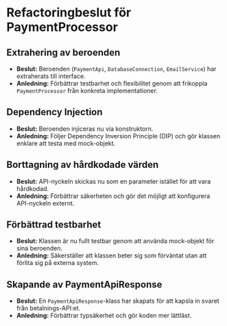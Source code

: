 # Refactoringbeslut för PaymentProcessor

## Extrahering av beroenden
- **Beslut:** Beroenden (`PaymentApi`, `DatabaseConnection`, `EmailService`) har extraherats till interface.
- **Anledning:** Förbättrar testbarhet och flexibilitet genom att frikoppla `PaymentProcessor` från konkreta implementationer.

## Dependency Injection
- **Beslut:** Beroenden injiceras nu via konstruktorn.
- **Anledning:** Följer Dependency Inversion Principle (DIP) och gör klassen enklare att testa med mock-objekt.

## Borttagning av hårdkodade värden
- **Beslut:** API-nyckeln skickas nu som en parameter istället för att vara hårdkodad.
- **Anledning:** Förbättrar säkerheten och gör det möjligt att konfigurera API-nyckeln externt.

## Förbättrad testbarhet
- **Beslut:** Klassen är nu fullt testbar genom att använda mock-objekt för sina beroenden.
- **Anledning:** Säkerställer att klassen beter sig som förväntat utan att förlita sig på externa system.

## Skapande av PaymentApiResponse
- **Beslut:** En `PaymentApiResponse`-klass har skapats för att kapsla in svaret från betalnings-API:et.
- **Anledning:** Förbättrar typsäkerhet och gör koden mer lättläst.
